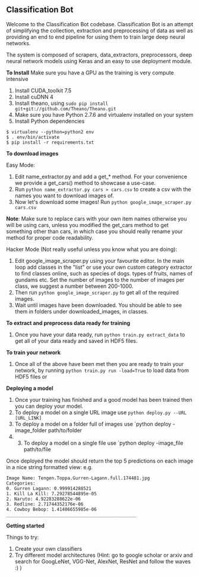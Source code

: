 **Classification Bot**
----------------------
Welcome to the Classification Bot codebase. Classification Bot is an attempt of simplifying the collection, extraction and preprocessing of data as well as providing an end to end pipeline for using them to train large deep neural networks.

The system is composed of scrapers, data_extractors, preprocessors, deep neural network models using Keras and an easy to use deployment module.

**To Install**
Make sure you have a GPU as the training is very compute intensive

1. Install CUDA_toolkit 7.5
2. Install cuDNN 4
3. Install theano, using `sudo pip install git+git://github.com/Theano/Theano.git`
4. Make sure you have Python 2.7.6 and virtualenv installed on your system
5. Install Python dependencies

```
$ virtualenv --python=python2 env
$ . env/bin/activate
$ pip install -r requirements.txt
```

**To download images**

Easy Mode:
  1. Edit name_extractor.py and add a get_* method. For your convenience we provide a get_cars() method to showcase a use-case.
  2. Run `python name_extractor.py cars > cars.csv` to create a csv with the names you want to download images of.
  3. Now let's download some images! Run `python google_image_scraper.py cars.csv`

  **Note**: Make sure to replace cars with your own item names otherwise you will be using cars, unless you modified the get_cars method to get something other than cars, in which case you should really rename your method for proper code readability.

Hacker Mode (Not really useful unless you know what you are doing):
1. Edit google_image_scraper.py using your favourite editor. In the main loop add classes in the "list" or use your own custom category extractor to find classes online, such as species of dogs.
types of fruits, names of gundams etc. Set the number of images to the number of images per class, we suggest a number between 200-1000.
2. Then run `python google_image_scraper.py` to get all of the required images.
3. Wait until images have been downloaded. You should be able to see them in folders under downloaded_images, in classes.

**To extract and preprocess data ready for training**

1. Once you have your data ready, run `python train.py extract_data` to get all of your data ready and saved in HDF5 files.

**To train your network**

1. Once all of the above have been met then you are ready to train your network, by running `python train.py run -load=True` to load data from HDF5 files or


**Deploying a model**

1. Once your training has finished and a good model has been trained then you can deploy your model.
2. To deploy a model on a single URL image use `python deploy.py --URL [URL_LINK]`
3. To deploy a model on a folder full of images use `python deploy -image_folder path/to/folder
4. 3. To deploy a model on a single file use `python deploy -image_file path/to/file

Once deployed the model should return the top 5 predictions on each image in a nice string formatted view: e.g.

```
Image Name: Tengen.Toppa.Gurren-Lagann.full.174481.jpg
Categories:
0. Gurren Lagann: 0.999914288521
1. Kill La Kill: 7.29278544895e-05
2. Naruto: 4.92283288622e-06
3. Redline: 2.71744352176e-06
4. Cowboy Bebop: 1.41406655985e-06
_________________________________________________
```

**Getting started**

Things to try:

1. Create your own classifiers
2. Try different model architectures (Hint: go to google scholar or arxiv and search for GoogLeNet, VGG-Net, AlexNet, ResNet and follow the waves :) )
